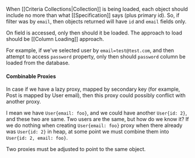 When [[Criteria Collections|Collection]] is being loaded, each object should include no more than what [[Specification]] says (plus primary id). So, if filter was by `email`, then objects returned will have `id` and `email` fields only.

On field is accessed, only then should it be loaded. The approach to load should be [[Column Loading]] approach.

For example, if we've selected user by `email=test@test.com`, and then attempt to access `password` property, only then should `password` column be loaded from the database.

#### Combinable Proxies

In case if we have a lazy proxy, mapped by secondary key (for example, Post is mapped by User email), then this proxy could possibly conflict with another proxy. 

I mean we have `User{email: foo}`, and we could have another `User{id: 2}`, and these two are same. Two users are the same, but how do we know it? If we do nothing when creating `User{email: foo}` proxy when there already was `User{id: 2}` in heap, at some point we must combine them into `User{id: 2, email: foo}`.

Two proxies must be adjusted to point to the same object.